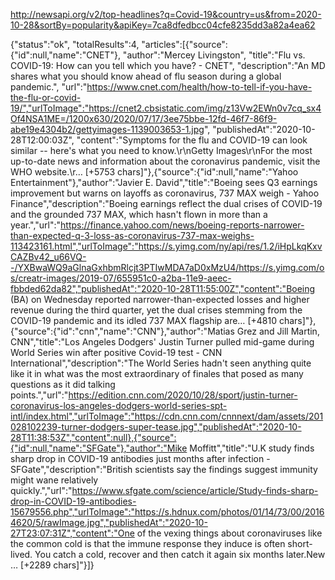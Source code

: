 http://newsapi.org/v2/top-headlines?q=Covid-19&country=us&from=2020-10-28&sortBy=popularity&apiKey=7ca8dfedbcc04cfe8235dd3a82a4ea62



{"status":"ok",
"totalResults":4,
"articles":[{"source":{"id":null,"name":"CNET"},
"author":"Mercey Livingston",
"title":"Flu vs. COVID-19: How can you tell which you have? - CNET",
"description":"An MD shares what you should know ahead of flu season during a global pandemic.",
"url":"https://www.cnet.com/health/how-to-tell-if-you-have-the-flu-or-covid-19/","urlToImage":"https://cnet2.cbsistatic.com/img/z13Vw2EWn0v7cq_sx4Of4NSA1ME=/1200x630/2020/07/17/3ee75bbe-12fd-46f7-86f9-abe19e4304b2/gettyimages-1139003653-1.jpg",
"publishedAt":"2020-10-28T12:00:03Z",
"content":"Symptoms for the flu and COVID-19 can look similar -- here's what you need to know.\r\nGetty Images\r\nFor the most up-to-date news and information about the coronavirus pandemic, visit the WHO website.\r… [+5753 chars]"},{"source":{"id":null,"name":"Yahoo Entertainment"},"author":"Javier E. David","title":"Boeing sees Q3 earnings improvement but warns on layoffs as coronavirus, 737 MAX weigh - Yahoo Finance","description":"Boeing earnings reflect the dual crises of COVID-19 and the grounded 737 MAX, which hasn't flown in more than a year.","url":"https://finance.yahoo.com/news/boeing-reports-narrower-than-expected-q-3-loss-as-coronavirus-737-max-weighs-113423161.html","urlToImage":"https://s.yimg.com/ny/api/res/1.2/iHpLkqKxvCAZBv42_u66VQ--/YXBwaWQ9aGlnaGxhbmRlcjt3PTIwMDA7aD0xMzU4/https://s.yimg.com/os/creatr-images/2019-07/655951c0-a2ba-11e9-aeec-fbbded62da82","publishedAt":"2020-10-28T11:55:00Z","content":"Boeing (BA) on Wednesday reported narrower-than-expected losses and higher revenue during the third quarter, yet the dual crises stemming from the COVID-19 pandemic and its idled 737 MAX flagship are… [+4810 chars]"},{"source":{"id":"cnn","name":"CNN"},"author":"Matias Grez and Jill Martin, CNN","title":"Los Angeles Dodgers' Justin Turner pulled mid-game during World Series win after positive Covid-19 test - CNN International","description":"The World Series hadn't seen anything quite like it in what was the most extraordinary of finales that posed as many questions as it did talking points.","url":"https://edition.cnn.com/2020/10/28/sport/justin-turner-coronavirus-los-angeles-dodgers-world-series-spt-intl/index.html","urlToImage":"https://cdn.cnn.com/cnnnext/dam/assets/201028102239-turner-dodgers-super-tease.jpg","publishedAt":"2020-10-28T11:38:53Z","content":null},{"source":{"id":null,"name":"SFGate"},"author":"Mike Moffitt","title":"U.K study finds sharp drop in COVID-19 antibodies just months after infection - SFGate","description":"British scientists say the findings suggest immunity might wane relatively quickly.","url":"https://www.sfgate.com/science/article/Study-finds-sharp-drop-in-COVID-19-antibodies-15679556.php","urlToImage":"https://s.hdnux.com/photos/01/14/73/00/20164620/5/rawImage.jpg","publishedAt":"2020-10-27T23:07:31Z","content":"One of the vexing things about coronaviruses like the common cold is that the immune response they induce is often short-lived. You catch a cold, recover and then catch it again six months later.New … [+2289 chars]"}]}